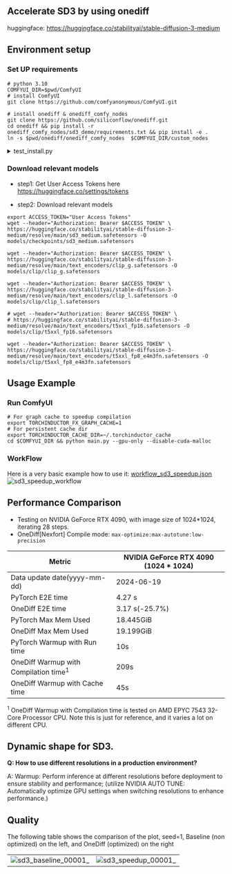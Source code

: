 ## Accelerate SD3 by using onediff
huggingface: https://huggingface.co/stabilityai/stable-diffusion-3-medium 

## Environment setup
### Set UP requirements
```shell
# python 3.10 
COMFYUI_DIR=$pwd/ComfyUI
# install ComfyUI
git clone https://github.com/comfyanonymous/ComfyUI.git

# install onediff & onediff_comfy_nodes
git clone https://github.com/siliconflow/onediff.git 
cd onediff && pip install -r onediff_comfy_nodes/sd3_demo/requirements.txt && pip install -e .
ln -s $pwd/onediff/onediff_comfy_nodes  $COMFYUI_DIR/custom_nodes
```

<details close>
<summary> test_install.py </summary>

```python
# Compile arbitrary models (torch.nn.Module)
import torch
from onediff.utils.import_utils import is_nexfort_available
assert is_nexfort_available() == True

import onediff.infer_compiler as infer_compiler

class MyModule(torch.nn.Module):
    def __init__(self):
        super().__init__()
        self.lin = torch.nn.Linear(100, 10)

    def forward(self, x):
        return torch.nn.functional.relu(self.lin(x))

mod = MyModule().to("cuda").half()
with torch.inference_mode():
    compiled_mod = infer_compiler.compile(mod,
        backend="nexfort",
        options={"mode": "max-autotune:cudagraphs", "dynamic": True, "fullgraph": True},
    )
    print(compiled_mod(torch.randn(10, 100, device="cuda").half()).shape)
    
print("Successfully installed～")
```

</details>

### Download relevant models

- step1: Get User Access Tokens here https://huggingface.co/settings/tokens

- step2: Download relevant models
```shell
export ACCESS_TOKEN="User Access Tokens"
wget --header="Authorization: Bearer $ACCESS_TOKEN" \
https://huggingface.co/stabilityai/stable-diffusion-3-medium/resolve/main/sd3_medium.safetensors -O models/checkpoints/sd3_medium.safetensors 

wget --header="Authorization: Bearer $ACCESS_TOKEN" \
https://huggingface.co/stabilityai/stable-diffusion-3-medium/resolve/main/text_encoders/clip_g.safetensors -O models/clip/clip_g.safetensors
    
wget --header="Authorization: Bearer $ACCESS_TOKEN" \
https://huggingface.co/stabilityai/stable-diffusion-3-medium/resolve/main/text_encoders/clip_l.safetensors -O models/clip/clip_l.safetensors

# wget --header="Authorization: Bearer $ACCESS_TOKEN" \
# https://huggingface.co/stabilityai/stable-diffusion-3-medium/resolve/main/text_encoders/t5xxl_fp16.safetensors -O models/clip/t5xxl_fp16.safetensors

wget --header="Authorization: Bearer $ACCESS_TOKEN" \
https://huggingface.co/stabilityai/stable-diffusion-3-medium/resolve/main/text_encoders/t5xxl_fp8_e4m3fn.safetensors -O models/clip/t5xxl_fp8_e4m3fn.safetensors
```


## Usage Example
### Run ComfyUI
```shell
# For graph cache to speedup compilation
export TORCHINDUCTOR_FX_GRAPH_CACHE=1
# For persistent cache dir
export TORCHINDUCTOR_CACHE_DIR=~/.torchinductor_cache
cd $COMFYUI_DIR && python main.py --gpu-only --disable-cuda-malloc
```

### WorkFlow
Here is a very basic example how to use it:
[workflow_sd3_speedup.json](https://github.com/user-attachments/files/15907863/sd3_suppedup.json)
![sd3_speedup_workflow](https://github.com/siliconflow/onediff/assets/109639975/c1e955ae-7cc5-4197-9635-7cc05d5fd7a6)


## Performance Comparison

- Testing on NVIDIA GeForce RTX 4090, with image size of 1024*1024, iterating 28 steps. 
- OneDiff[Nexfort] Compile mode: 
`max-optimize:max-autotune:low-precision`


| Metric                                           | NVIDIA GeForce RTX 4090 (1024 * 1024) |
| ------------------------------------------------ | ------------------------------------- |
| Data update date(yyyy-mm-dd)                     | 2024-06-19                            |
| PyTorch E2E time                                 | 4.27 s                                |
| OneDiff E2E time                                 | 3.17 s(-25.7%)                        |
| PyTorch Max Mem Used                             | 18.445GiB                             |
| OneDiff Max Mem Used                             | 19.199GiB                             |
| PyTorch Warmup with Run time                     | 10s                                   |
| OneDiff Warmup with Compilation time<sup>1</sup> | 209s                                  |
| OneDiff Warmup with Cache time                   | 45s                                   |

 <sup>1</sup> OneDiff Warmup with Compilation time is tested on  AMD EPYC 7543 32-Core Processor CPU. Note this is just for reference, and it varies a lot on different CPU.



## Dynamic shape for SD3.

**Q: How to use different resolutions in a production environment?**

A: Warmup: Perform inference at different resolutions before deployment to ensure stability and performance; (utilize NVIDIA AUTO TUNE: Automatically optimize GPU settings when switching resolutions to enhance performance.)



## Quality

The following table shows the comparison of the plot, seed=1, Baseline (non optimized) on the left, and OneDiff (optimized) on the right

|                                                                                                                      |                                                                                                                     |
| -------------------------------------------------------------------------------------------------------------------- | ------------------------------------------------------------------------------------------------------------------- |
| ![sd3_baseline_00001_](https://github.com/siliconflow/onediff/assets/109639975/c86f2dc8-fc6f-4cc7-b85d-d4d973594ee6) | ![sd3_speedup_00001_](https://github.com/siliconflow/onediff/assets/109639975/c81b3fc9-d588-4ba1-9911-ae3a8a8d2454) |
